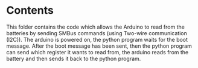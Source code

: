 # Contents

This folder contains the code which allows the Arduino to read from the batteries by sending SMBus commands (using Two-wire communication (I2C)). The arduino is powered on, the python program waits for the boot message. After the boot message has been sent, then the python program can send which register it wants to read from, the arduino reads from the battery and then sends it back to the python program.
